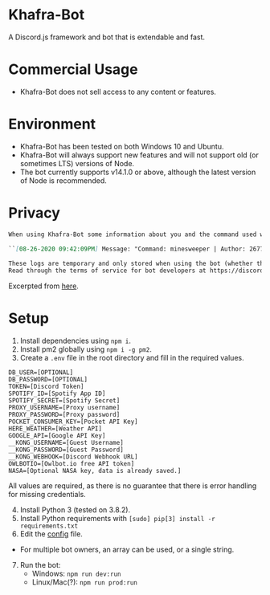 # Khafra-Bot
A Discord.js framework and bot that is extendable and fast. 

# Commercial Usage
* Khafra-Bot does not sell access to any content or features.

# Environment
* Khafra-Bot has been tested on both Windows 10 and Ubuntu. 
* Khafra-Bot will always support new features and will not support old (or sometimes LTS) versions of Node.
* The bot currently supports v14.1.0 or above, although the latest version of Node is recommended.

# Privacy
```md
When using Khafra-Bot some information about you and the command used will be temporarily stored. The purpose of these logs is to provide debug info if errors or misuse occur. A complete log entry looks like:

``[08-26-2020 09:42:09PM] Message: "Command: minesweeper | Author: 267774648622645249 | URL: https://discord.com/channels/677271830838640680/733157666737881149/748356650515300394 | Guild: 677271830838640680 | Input: !minesweeper"``

These logs are temporary and only stored when using the bot (whether that is reacting for a role or using a command).
Read through the terms of service for bot developers at https://discord.com/developers/docs/legal (collecting logs falls under section 2-A).
```
Excerpted from [here](https://discord.com/channels/677271830838640680/705894525473784303/748361427328303175).

# Setup
1. Install dependencies using ``npm i``.
2. Install pm2 globally using ``npm i -g pm2``.
3. Create a ``.env`` file in the root directory and fill in the required values.
```
DB_USER=[OPTIONAL]
DB_PASSWORD=[OPTIONAL]
TOKEN=[Discord Token]
SPOTIFY_ID=[Spotify App ID]
SPOTIFY_SECRET=[Spotify Secret]
PROXY_USERNAME=[Proxy username]
PROXY_PASSWORD=[Proxy password]
POCKET_CONSUMER_KEY=[Pocket API Key]
HERE_WEATHER=[Weather API]
GOOGLE_API=[Google API Key]
__KONG_USERNAME=[Guest Username]
__KONG_PASSWORD=[Guest Password]
__KONG_WEBHOOK=[Discord Webhook URL]
OWLBOTIO=[Owlbot.io free API token]
NASA=[Optional NASA key, data is already saved.]
```
All values are required, as there is no guarantee that there is error handling for missing credentials. 

4. Install Python 3 (tested on 3.8.2).
5. Install Python requirements with `[sudo] pip[3] install -r requirements.txt`
6. Edit the [config](./config.json) file.
* For multiple bot owners, an array can be used, or a single string.
7. Run the bot:
    - Windows: ``npm run dev:run``
    - Linux/Mac(?): ``npm run prod:run``